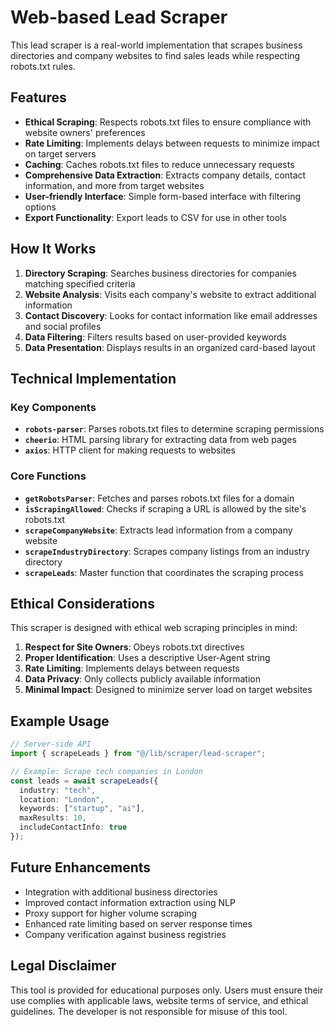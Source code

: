 # Web-based Lead Scraper

This lead scraper is a real-world implementation that scrapes business directories and company websites to find sales leads while respecting robots.txt rules.

## Features

- **Ethical Scraping**: Respects robots.txt files to ensure compliance with website owners' preferences
- **Rate Limiting**: Implements delays between requests to minimize impact on target servers
- **Caching**: Caches robots.txt files to reduce unnecessary requests
- **Comprehensive Data Extraction**: Extracts company details, contact information, and more from target websites
- **User-friendly Interface**: Simple form-based interface with filtering options
- **Export Functionality**: Export leads to CSV for use in other tools

## How It Works

1. **Directory Scraping**: Searches business directories for companies matching specified criteria
2. **Website Analysis**: Visits each company's website to extract additional information
3. **Contact Discovery**: Looks for contact information like email addresses and social profiles
4. **Data Filtering**: Filters results based on user-provided keywords
5. **Data Presentation**: Displays results in an organized card-based layout

## Technical Implementation

### Key Components

- **`robots-parser`**: Parses robots.txt files to determine scraping permissions
- **`cheerio`**: HTML parsing library for extracting data from web pages
- **`axios`**: HTTP client for making requests to websites

### Core Functions

- **`getRobotsParser`**: Fetches and parses robots.txt files for a domain
- **`isScrapingAllowed`**: Checks if scraping a URL is allowed by the site's robots.txt
- **`scrapeCompanyWebsite`**: Extracts lead information from a company website
- **`scrapeIndustryDirectory`**: Scrapes company listings from an industry directory
- **`scrapeLeads`**: Master function that coordinates the scraping process

## Ethical Considerations

This scraper is designed with ethical web scraping principles in mind:

1. **Respect for Site Owners**: Obeys robots.txt directives
2. **Proper Identification**: Uses a descriptive User-Agent string
3. **Rate Limiting**: Implements delays between requests
4. **Data Privacy**: Only collects publicly available information
5. **Minimal Impact**: Designed to minimize server load on target websites

## Example Usage

```typescript
// Server-side API
import { scrapeLeads } from "@/lib/scraper/lead-scraper";

// Example: Scrape tech companies in London
const leads = await scrapeLeads({
  industry: "tech",
  location: "London",
  keywords: ["startup", "ai"],
  maxResults: 10,
  includeContactInfo: true
});
```

## Future Enhancements

- Integration with additional business directories
- Improved contact information extraction using NLP
- Proxy support for higher volume scraping
- Enhanced rate limiting based on server response times
- Company verification against business registries

## Legal Disclaimer

This tool is provided for educational purposes only. Users must ensure their use complies with applicable laws, website terms of service, and ethical guidelines. The developer is not responsible for misuse of this tool. 